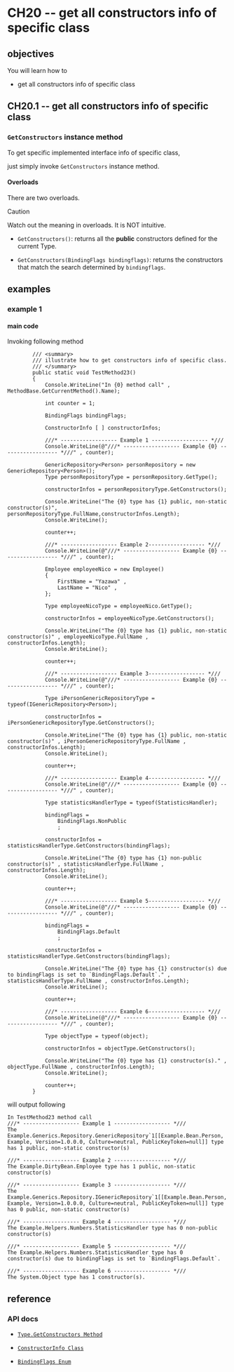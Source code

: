 # CH20 -- get all constructors info of specific class
## objectives
You will learn how to

+ get all constructors info of specific class

## CH20.1 -- get all constructors info of specific class
### `GetConstructors` instance method
To get specific implemented interface info of specific class,

just simply invoke `GetConstructors` instance method.

#### Overloads
There are two overloads.

> [!CAUTION]
> Watch out the meaning in overloads. It is NOT intuitive.

+ `GetConstructors()`:
returns all the **public** constructors defined for the current Type.

+ `GetConstructors(BindingFlags bindingflags)`:
returns the constructors that match the search determined by `bindingflags`.

## examples
### example 1
#### main code
Invoking following method

```
        /// <summary>
        /// illustrate how to get constructors info of specific class.
        /// </summary>
        public static void TestMethod23()
        {
            Console.WriteLine("In {0} method call" , MethodBase.GetCurrentMethod().Name);

            int counter = 1;

            BindingFlags bindingFlags;

            ConstructorInfo [ ] constructorInfos;
            
            ///* ------------------ Example 1 ------------------ *///
            Console.WriteLine(@"///* ------------------ Example {0} ------------------ *///" , counter);

            GenericRepository<Person> personRepository = new GenericRepository<Person>();
            Type personRepositoryType = personRepository.GetType();

            constructorInfos = personRepositoryType.GetConstructors();

            Console.WriteLine("The {0} type has {1} public, non-static constructor(s)", personRepositoryType.FullName,constructorInfos.Length);
            Console.WriteLine();

            counter++;

            ///* ------------------ Example 2------------------ *///
            Console.WriteLine(@"///* ------------------ Example {0} ------------------ *///" , counter);

            Employee employeeNico = new Employee()
            {
                FirstName = "Yazawa" ,
                LastName = "Nico" ,
            };

            Type employeeNicoType = employeeNico.GetType();

            constructorInfos = employeeNicoType.GetConstructors();

            Console.WriteLine("The {0} type has {1} public, non-static constructor(s)" , employeeNicoType.FullName , constructorInfos.Length);
            Console.WriteLine();

            counter++;

            ///* ------------------ Example 3------------------ *///
            Console.WriteLine(@"///* ------------------ Example {0} ------------------ *///" , counter);

            Type iPersonGenericRepositoryType = typeof(IGenericRepository<Person>);

            constructorInfos = iPersonGenericRepositoryType.GetConstructors();

            Console.WriteLine("The {0} type has {1} public, non-static constructor(s)" , iPersonGenericRepositoryType.FullName , constructorInfos.Length);
            Console.WriteLine();

            counter++;

            ///* ------------------ Example 4------------------ *///
            Console.WriteLine(@"///* ------------------ Example {0} ------------------ *///" , counter);

            Type statisticsHandlerType = typeof(StatisticsHandler);

            bindingFlags =
                BindingFlags.NonPublic
                ;

            constructorInfos = statisticsHandlerType.GetConstructors(bindingFlags);
            
            Console.WriteLine("The {0} type has {1} non-public constructor(s)" , statisticsHandlerType.FullName , constructorInfos.Length);
            Console.WriteLine();

            counter++;

            ///* ------------------ Example 5------------------ *///
            Console.WriteLine(@"///* ------------------ Example {0} ------------------ *///" , counter);
       
            bindingFlags =
                BindingFlags.Default
                ;

            constructorInfos = statisticsHandlerType.GetConstructors(bindingFlags);

            Console.WriteLine("The {0} type has {1} constructor(s) due to bindingFlags is set to `BindingFlags.Default`." , statisticsHandlerType.FullName , constructorInfos.Length);
            Console.WriteLine();

            counter++;

            ///* ------------------ Example 6------------------ *///
            Console.WriteLine(@"///* ------------------ Example {0} ------------------ *///" , counter);

            Type objectType = typeof(object);

            constructorInfos = objectType.GetConstructors();

            Console.WriteLine("The {0} type has {1} constructor(s)." , objectType.FullName , constructorInfos.Length);
            Console.WriteLine();

            counter++;
        }
```

will output following

```
In TestMethod23 method call
///* ------------------ Example 1 ------------------ *///
The Example.Generics.Repository.GenericRepository`1[[Example.Bean.Person, Example, Version=1.0.0.0, Culture=neutral, PublicKeyToken=null]] type has 1 public, non-static constructor(s)

///* ------------------ Example 2 ------------------ *///
The Example.DirtyBean.Employee type has 1 public, non-static constructor(s)

///* ------------------ Example 3 ------------------ *///
The Example.Generics.Repository.IGenericRepository`1[[Example.Bean.Person, Example, Version=1.0.0.0, Culture=neutral, PublicKeyToken=null]] type has 0 public, non-static constructor(s)

///* ------------------ Example 4 ------------------ *///
The Example.Helpers.Numbers.StatisticsHandler type has 0 non-public constructor(s)

///* ------------------ Example 5 ------------------ *///
The Example.Helpers.Numbers.StatisticsHandler type has 0 constructor(s) due to bindingFlags is set to `BindingFlags.Default`.

///* ------------------ Example 6 ------------------ *///
The System.Object type has 1 constructor(s).

```

## reference
### API docs
+ [`Type.GetConstructors Method`](https://learn.microsoft.com/en-us/dotnet/api/system.type.getconstructors?view=net-9.0)

+ [`ConstructorInfo Class`](https://learn.microsoft.com/en-us/dotnet/api/system.reflection.constructorinfo?view=net-9.0)

+ [`BindingFlags Enum`](https://learn.microsoft.com/en-us/dotnet/api/system.reflection.bindingflags?view=net-9.0)